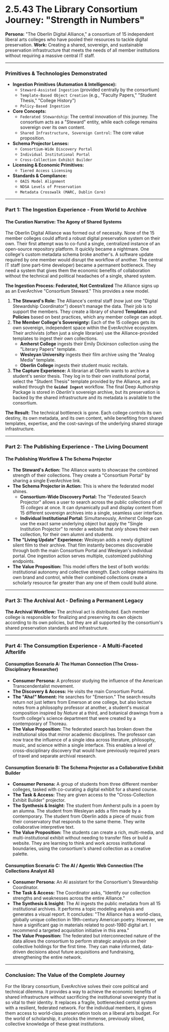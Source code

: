# 2.5.43 The Library Consortium Journey: "Strength in Numbers"

**Persona:** "The Oberlin Digital Alliance," a consortium of 15 independent liberal arts colleges who have pooled their resources to tackle digital preservation.
**Work:** Creating a shared, sovereign, and sustainable preservation infrastructure that meets the needs of all member institutions without requiring a massive central IT staff.

---

### **Primitives & Technologies Demonstrated**

*   **Ingestion Primitives (Automation & Intelligence):**
    *   `Steward-Assisted Ingestion` (provided centrally by the consortium)
    *   `Template-Based Object Creation` (e.g., "Faculty Papers," "Student Thesis," "College History")
    *   `Policy-Based Ingestion`
*   **Core Concepts:**
    *   `Federated Stewardship`: The central innovation of this journey. The consortium acts as a "Steward" entity, while each college remains sovereign over its own content.
    *   `Shared Infrastructure, Sovereign Control`: The core value proposition.
*   **Schema Projector Lenses:**
    *   `Consortium-Wide Discovery Portal`
    *   `Individual Institutional Portal`
    *   `Cross-Collection Exhibit Builder`
*   **Licensing & Economic Primitives:**
    *   `Tiered Access Licensing`
*   **Standards & Compliance:**
    *   `OAIS Model Alignment`
    *   `NDSA Levels of Preservation`
    *   `Metadata Crosswalk (MARC, Dublin Core)`

---

### **Part 1: The Ingestion Experience - From World to Archive**

#### **The Curation Narrative: The Agony of Shared Systems**
The Oberlin Digital Alliance was formed out of necessity. None of the 15 member colleges could afford a robust digital preservation system on their own. Their first attempt was to co-fund a single, centralized instance of an open-source repository platform. It quickly became a nightmare. One college's custom metadata schema broke another's. A software update required by one member would disrupt the workflow of another. The central IT staff (one part-time developer) became a permanent bottleneck. They need a system that gives them the economic benefits of collaboration without the technical and political headaches of a single, shared system.

**The Ingestion Process: Federated, Not Centralized**
The Alliance signs up as an EverArchive "Consortium Steward." This provides a new model.

1.  **The Steward's Role:** The Alliance's central staff (now just one "Digital Stewardship Coordinator") doesn't manage the data. Their job is to support the members. They create a library of shared **Templates** and **Policies** based on best practices, which any member college can adopt.
2.  **The Member College's Sovereignty:** Each of the 15 colleges gets its own sovereign, independent space within the EverArchive ecosystem. Their archivists (often just a single librarian) use the Alliance-provided templates to ingest their own collections.
    *   **Amherst College** ingests their Emily Dickinson collection using the "Literary Papers" template.
    *   **Wesleyan University** ingests their film archive using the "Analog Media" template.
    *   **Oberlin College** ingests their student music recitals.
3.  **The Capture Experience:** A librarian at Oberlin wants to archive a student's senior thesis. They log in to their own institutional portal, select the "Student Thesis" template provided by the Alliance, and are walked through the **`Guided Ingest`** workflow. The final Deep Authorship Package is stored in *Oberlin's* sovereign archive, but its preservation is backed by the shared infrastructure and its metadata is available to the consortium.

**The Result:** The technical bottleneck is gone. Each college controls its own destiny, its own metadata, and its own content, while benefiting from shared templates, expertise, and the cost-savings of the underlying shared storage infrastructure.

---

### **Part 2: The Publishing Experience - The Living Document**

#### **The Publishing Workflow & The Schema Projector**
*   **The Steward's Action:** The Alliance wants to showcase the combined strength of their collections. They create a "Consortium Portal" by sharing a single EverArchive link.
*   **The Schema Projector in Action:** This is where the federated model shines.
    *   **Consortium-Wide Discovery Portal:** The "Federated Search Projector" allows a user to search across the public collections of *all 15 colleges* at once. It can dynamically pull and display content from 15 different sovereign archives into a single, seamless user interface.
    *   **Individual Institutional Portal:** Simultaneously, Amherst College can use the exact same underlying object but apply the "Single Institution Projector" to render a website that *only* shows their own collection, for their own alumni and students.
*   **The "Living Update" Experience:** Wesleyan adds a newly digitized silent film to their archive. That film instantly becomes discoverable through both the main Consortium Portal and Wesleyan's individual portal. One ingestion action serves multiple, customized publishing endpoints.
*   **The Value Proposition:** This model offers the best of both worlds: institutional autonomy and collective strength. Each college maintains its own brand and control, while their combined collections create a scholarly resource far greater than any one of them could build alone.

---

### **Part 3: The Archival Act - Defining a Permanent Legacy**

**The Archival Workflow:**
The archival act is distributed. Each member college is responsible for finalizing and preserving its own objects according to its own policies, but they are all supported by the consortium's shared preservation standards and infrastructure.

---

### **Part 4: The Consumption Experience - A Multi-Faceted Afterlife**

#### **Consumption Scenario A: The Human Connection (The Cross-Disciplinary Researcher)**
*   **Consumer Persona:** A professor studying the influence of the American Transcendentalist movement.
*   **The Discovery & Access:** He visits the main Consortium Portal.
*   **The "Aha!" Moment:** He searches for "Emerson." The search results return not just letters from Emerson at one college, but also lecture notes from a philosophy professor at another, a student's musical composition inspired by *Nature* at a third, and botanical drawings from a fourth college's science department that were created by a contemporary of Thoreau.
*   **The Value Proposition:** The federated search has broken down the institutional silos that mirror academic disciplines. The professor can now trace the influence of a single idea across literature, philosophy, music, and science within a single interface. This enables a level of cross-disciplinary discovery that would have previously required years of travel and separate archival research.

#### **Consumption Scenario B: The Schema Projector as a Collaborative Exhibit Builder**
*   **Consumer Persona:** A group of students from three different member colleges, tasked with co-curating a digital exhibit for a shared course.
*   **The Task & Access:** They are given access to the "Cross-Collection Exhibit Builder" projector.
*   **The Synthesis & Insight:** The student from Amherst pulls in a poem by an alumna. The student from Wesleyan adds a film made by a contemporary. The student from Oberlin adds a piece of music from their conservatory that responds to the same theme. They write collaborative interpretive text.
*   **The Value Proposition:** The students can create a rich, multi-media, and multi-institutional exhibit without needing to transfer files or build a website. They are learning to think and work across institutional boundaries, using the consortium's shared collection as a creative palette.

#### **Consumption Scenario C: The AI / Agentic Web Connection (The Collections Analyst AI)**
*   **Consumer Persona:** An AI assistant for the Consortium's Stewardship Coordinator.
*   **The Task & Access:** The Coordinator asks, "Identify our collection strengths and weaknesses across the entire Alliance."
*   **The Synthesis & Insight:** The AI ingests the public metadata from all 15 institutional archives. It performs a topic modeling analysis and generates a visual report. It concludes: "The Alliance has a world-class, globally unique collection in 19th-century American poetry. However, we have a significant gap in materials related to post-1980 digital art. I recommend a targeted acquisition initiative in this area."
*   **The Value Proposition:** The federated but interconnected nature of the data allows the consortium to perform strategic analysis on their collective holdings for the first time. They can make informed, data-driven decisions about future acquisitions and fundraising, strengthening the entire network.

---

### **Conclusion: The Value of the Complete Journey**
For the library consortium, EverArchive solves their core political and technical dilemma. It provides a way to achieve the economic benefits of shared infrastructure without sacrificing the institutional sovereignty that is so vital to their identity. It replaces a fragile, bottlenecked central system with a resilient, federated network. For the individual members, it gives them access to world-class preservation tools on a liberal arts budget. For the world of scholarship, it unlocks the immense, previously siloed, collective knowledge of these great institutions.